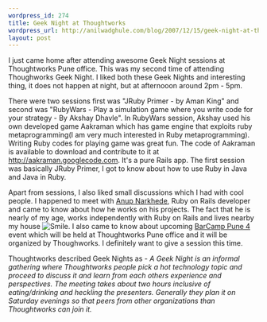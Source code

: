 ```yaml
--- 
wordpress_id: 274
title: Geek Night at Thoughtworks
wordpress_url: http://anilwadghule.com/blog/2007/12/15/geek-night-at-thoughtworks/
layout: post
---
```

I just came home after attending awesome Geek Night sessions at Thoughtworks Pune office.  This was my second time of attending Thoughworks Geek Night. I liked both these Geek Nights and interesting thing, it does not happen at night, but at afternooon around 2pm - 5pm.

There were two sessions first was "JRuby Primer - by Aman King" and second was "RubyWars - Play a simulation game where you write code for your strategy - By Akshay Dhavle". In RubyWars session, Akshay used his own developed game Aakraman which has game engine that exploits ruby metaprogramming(I am very much interested in Ruby metaprogramming). Writing Ruby codes for playing game was great fun. The code of Aakraman is available to download and contribute to it at http://aakraman.googlecode.com. It's a pure Rails app. The first session was basically JRuby Primer, I got to know about how to use Ruby in Java and Java in Ruby.

Apart from sessions, I also liked small discussions which I had with cool people. I happened to meet with <a href="http://www.workingwithrails.com/person/6789-anup-narkhede">Anup Narkhede</a>, Ruby on Rails developer and came to know about how he works on his projects. The fact that he is nearly of my age, works independently with Ruby on Rails and lives nearby my house <img src="http://anilwadghule.com/blog/wp-includes/js/tinymce/plugins/emotions/images/smiley-smile.gif" alt="Smile" title="Smile" border="0" />.
I also came to know about upcoming <a href="http://barcamp.org/BarCampPune4">BarCamp Pune 4</a> event which will be held at Thoughtworks Pune office and it will be organized by Thoughworks. I definitely want to give a session this time.

Thoughtworks described Geek Nights as -<em> A Geek Night is an informal gathering where Thoughtworks people pick a hot technology topic and proceed to discuss it and learn from each others experience and perspectives. The meeting takes about two hours inclusive of eating/drinking and heckling the presenters. Generally they plan it on Saturday evenings so that  peers from other organizations than Thoughtworks can join it.</em>
